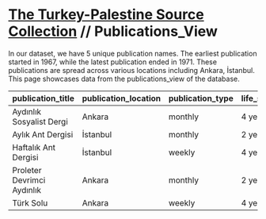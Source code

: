 # [The Turkey-Palestine Source Collection](turkey_palestine_collection.md) // Publications_View

In our dataset, we have 5 unique publication names. The earliest publication started in 1967, while the latest publication ended in 1971. These publications are spread across various locations including Ankara, İstanbul. This page showcases data from the publications_view of the database.

| publication_title          | publication_location   | publication_type   | life_span   |   first_year |   last_year |   total_issues |
|:---------------------------|:-----------------------|:-------------------|:------------|-------------:|------------:|---------------:|
| Aydınlık Sosyalist Dergi   | Ankara                 | monthly            | 4 years     |         1968 |        1971 |             29 |
| Aylık Ant Dergisi          | İstanbul               | monthly            | 2 years     |         1970 |        1971 |             13 |
| Haftalık Ant Dergisi       | İstanbul               | weekly             | 4 years     |         1967 |        1970 |            174 |
| Proleter Devrimci Aydınlık | Ankara                 | monthly            | 2 years     |         1970 |        1971 |             26 |
| Türk Solu                  | Ankara                 | weekly             | 4 years     |         1967 |        1970 |            126 |